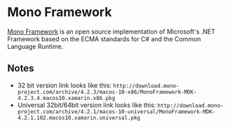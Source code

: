 # Mono Framework

[Mono Framework](http://www.mono-project.com) is an open source implementation of Microsoft's .NET Framework based on the ECMA standards for C# and the Common Language Runtime. 

## Notes

- 32 bit version link looks like this: `http://download.mono-project.com/archive/4.2.3/macos-10-x86/MonoFramework-MDK-4.2.3.4.macos10.xamarin.x86.pkg`
- Universal 32bit/64bit version link looks like this: `http://download.mono-project.com/archive/4.2.1/macos-10-universal/MonoFramework-MDK-4.2.1.102.macos10.xamarin.universal.pkg`